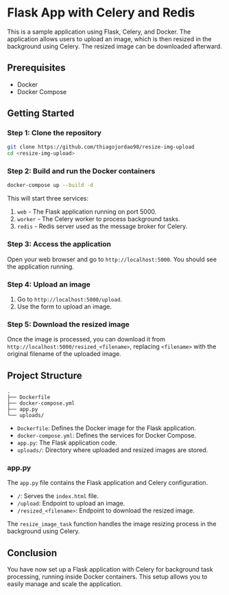 # Flask App with Celery and Redis

This is a sample application using Flask, Celery, and Docker. The application allows users to upload an image, which is then resized in the background using Celery. The resized image can be downloaded afterward.

## Prerequisites

- Docker
- Docker Compose

## Getting Started

### Step 1: Clone the repository

```bash
git clone https://github.com/thiagojordao98/resize-img-upload
cd <resize-img-upload>
```

### Step 2: Build and run the Docker containers

```bash
docker-compose up --build -d
```

This will start three services:
1. `web` - The Flask application running on port 5000.
2. `worker` - The Celery worker to process background tasks.
3. `redis` - Redis server used as the message broker for Celery.

### Step 3: Access the application

Open your web browser and go to `http://localhost:5000`. You should see the application running.

### Step 4: Upload an image

1. Go to `http://localhost:5000/upload`.
2. Use the form to upload an image.

### Step 5: Download the resized image

Once the image is processed, you can download it from `http://localhost:5000/resized_<filename>`, replacing `<filename>` with the original filename of the uploaded image.

## Project Structure

```
.
├── Dockerfile
├── docker-compose.yml
├── app.py
└── uploads/
```

- `Dockerfile`: Defines the Docker image for the Flask application.
- `docker-compose.yml`: Defines the services for Docker Compose.
- `app.py`: The Flask application code.
- `uploads/`: Directory where uploaded and resized images are stored.

### app.py

The `app.py` file contains the Flask application and Celery configuration.

- `/`: Serves the `index.html` file.
- `/upload`: Endpoint to upload an image.
- `/resized_<filename>`: Endpoint to download the resized image.

The `resize_image_task` function handles the image resizing process in the background using Celery.

## Conclusion

You have now set up a Flask application with Celery for background task processing, running inside Docker containers. This setup allows you to easily manage and scale the application.
